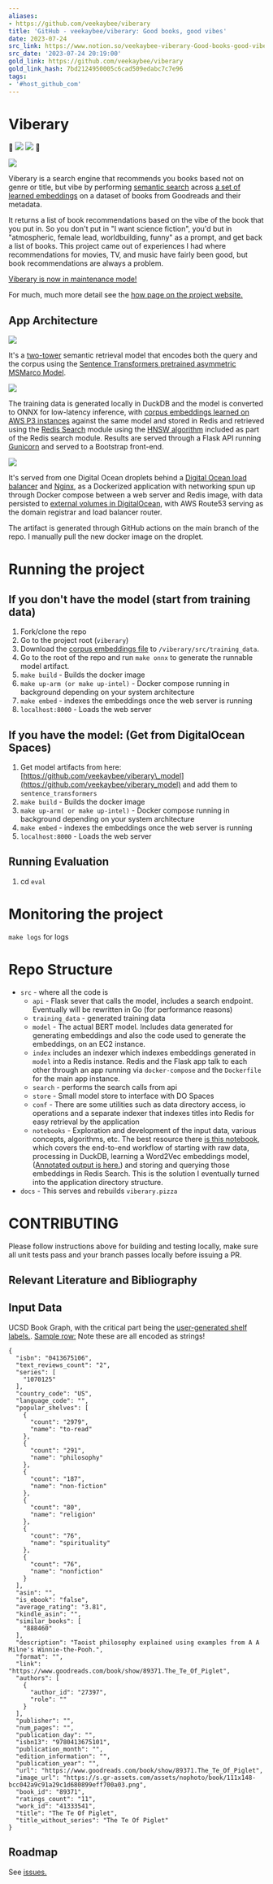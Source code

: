 ```yaml
---
aliases:
- https://github.com/veekaybee/viberary
title: 'GitHub - veekaybee/viberary: Good books, good vibes'
date: 2023-07-24
src_link: https://www.notion.so/veekaybee-viberary-Good-books-good-vibes-7289d27e7f8e419097527289a6c12c37
src_date: '2023-07-24 20:19:00'
gold_link: https://github.com/veekaybee/viberary
gold_link_hash: 7bd2124950005c6cad509edabc7c7e96
tags:
- '#host_github_com'
---
```


Viberary
========


🚧 [![](https://camo.githubusercontent.com/9817bce90d0b8b6cd2b32ff241cc502ead3d04823a46f85996aa0ef8f723c072/68747470733a2f2f696d672e736869656c64732e696f2f62616467652f756e646572253230636f6e737472756374696f6e2d464638433030)](https://camo.githubusercontent.com/9817bce90d0b8b6cd2b32ff241cc502ead3d04823a46f85996aa0ef8f723c072/68747470733a2f2f696d672e736869656c64732e696f2f62616467652f756e646572253230636f6e737472756374696f6e2d464638433030) [![](https://camo.githubusercontent.com/68cdb5eba446b840bd6f08deef47552ac01b5741693948521e0fe2945e35baf2/68747470733a2f2f696d672e736869656c64732e696f2f62616467652f626574612d626c7565)](https://camo.githubusercontent.com/68cdb5eba446b840bd6f08deef47552ac01b5741693948521e0fe2945e35baf2/68747470733a2f2f696d672e736869656c64732e696f2f62616467652f626574612d626c7565) 🚧


[![](https://github.com/veekaybee/viberary/raw/main/docs/assets/img/vibe_book.png)](https://github.com/veekaybee/viberary/blob/main/docs/assets/img/vibe_book.png)


Viberary is a search engine that recommends you books based not on genre or title, but vibe by
performing [semantic search](https://en.wikipedia.org/wiki/Semantic_search)
across [a set of learned embeddings](https://vickiboykis.com/what_are_embeddings/index.html) on a dataset of books from
Goodreads and their metadata.


It returns a list of book recommendations based on the vibe of the book that you put in.
So you don't put in "I want science fiction", you'd but in "atmospheric, female lead, worldbuilding, funny" as a prompt,
and get back a list of books. This project came out of experiences I had where recommendations for movies, TV, and music
have fairly been good, but book recommendations are always a problem.


[Viberary is now in maintenance mode!](https://vickiboykis.com/2024/01/05/retro-on-viberary/)


For much, much more detail see the [how page on the project website.](http://viberary.pizza/how)


App Architecture
----------------


[![](https://raw.githubusercontent.com/veekaybee/viberary/main/src/api/static/assets/img/viberary_arch.png)](https://raw.githubusercontent.com/veekaybee/viberary/main/src/api/static/assets/img/viberary_arch.png)


It's a [two-tower](https://blog.reachsumit.com/posts/2023/03/two-tower-model/) semantic retrieval model that encodes both the query and the corpus using the
[Sentence Transformers pretrained asymmetric MSMarco Model](https://www.sbert.net/docs/pretrained-models/msmarco-v3.html).


[![](https://raw.githubusercontent.com/veekaybee/viberary/main/src/api/static/assets/img/tactical_app.png)](https://raw.githubusercontent.com/veekaybee/viberary/main/src/api/static/assets/img/tactical_app.png)


The training data is generated locally in DuckDB and the model is converted to ONNX for low-latency inference, with [corpus embeddings learned on AWS P3 instances](https://github.com/veekaybee/viberary/blob/main/src/model/generate_embeddings.ipynb) against the same model and stored in Redis and retrieved using the [Redis Search](https://redis.io/docs/interact/search-and-query/) module using the [HNSW algorithm](https://arxiv.org/abs/1603.09320) included as part of the Redis search module. Results are served through a Flask API running [Gunicorn](https://gunicorn.org/) and served to a Bootstrap front-end.


[![](https://raw.githubusercontent.com/veekaybee/viberary/main/src/api/static/assets/img/physical_arch.png)](https://raw.githubusercontent.com/veekaybee/viberary/main/src/api/static/assets/img/physical_arch.png)


It's served from one Digital Ocean droplets behind a [Digital Ocean load balancer](https://www.digitalocean.com/products/load-balancer) and [Nginx](https://vicki.substack.com/p/when-you-write-a-web-server-but-you), as a Dockerized application with networking spun up through Docker compose between a web server and Redis image, with data persisted to [external volumes in DigitalOcean](https://docs.digitalocean.com/products/volumes/), with AWS Route53 serving as the domain registrar and load balancer router.


The artifact is generated through GitHub actions on the main branch of the repo. I manually pull the new docker image on the droplet.


Running the project
===================


If you don't have the model (start from training data)
------------------------------------------------------


1. Fork/clone the repo
2. Go to the project root (`viberary`)
3. Download the [corpus embeddings file](https://github.com/veekaybee/viberary/releases/tag/v0.0.2) to
`/viberary/src/training_data`.
4. Go to the root of the repo and run `make onnx` to generate the runnable model artifact.
5. `make build`  - Builds the docker image
6. `make up-arm (or make up-intel)` - Docker compose running in background depending on your system architecture
7. `make embed` - indexes the embeddings once the web server is running
8. `localhost:8000` - Loads the web server


If you have the model: (Get from DigitalOcean Spaces)
-----------------------------------------------------


1. Get model artifacts from here: [https://github.com/veekaybee/viberary\_model](https://github.com/veekaybee/viberary_model) and add them to `sentence_transformers`
2. `make build`  - Builds the docker image
3. `make up-arm( or make up-intel)` - Docker compose running in background depending on your system architecture
4. `make embed` - indexes the embeddings once the web server is running
5. `localhost:8000` - Loads the web server


Running Evaluation
------------------


1. cd `eval`


Monitoring the project
======================


`make logs` for logs


Repo Structure
==============


* `src` - where all the code is
	+ `api` - Flask sever that calls the model, includes a search endpoint. Eventually will be rewritten in Go (for
	performance reasons)
	+ `training_data` - generated training data
	+ `model` - The actual BERT model. Includes data generated for generating embeddings and also the code used to generate the embeddings, on an EC2 instance.
	+ `index` includes an indexer which indexes embeddings generated in `model` into a Redis instance. Redis and the Flask app talk to each
	other through an app running via `docker-compose` and the `Dockerfile` for the main app instance.
	+ `search` - performs the search calls from api
	+ `store` - Small model store to interface with DO Spaces
	+ `conf` - There are some utilities such as data directory access, io operations and a separate indexer that indexes titles
	into Redis for easy retrieval by the application
	+ `notebooks` - Exploration and development of the input data, various concepts, algorithms, etc. The best resource
	there [is this notebook](https://github.com/veekaybee/viberary/blob/main/src/notebooks/05_duckdb_0.7.1.ipynb), which
	covers the end-to-end workflow of starting with raw data, processing in DuckDB, learning a Word2Vec embeddings
	model, ([Annotated output is here.](https://colab.research.google.com/gist/veekaybee/a40d8f37dd99eda2e6d03f4c10671674/cbow.ipynb)) and storing and querying those embeddings in Redis Search. This is the solution I eventually turned into
	the application directory structure.
* `docs` - This serves and rebuilds `viberary.pizza`


CONTRIBUTING
============


Please follow instructions above for building and testing locally, make sure all unit tests pass and your branch passes locally before issuing a PR.


Relevant Literature and Bibliography
------------------------------------


Input Data
----------


UCSD Book Graph, with the critical part being
the [user-generated shelf labels.](https://sites.google.com/eng.ucsd.edu/ucsdbookgraph/books). [Sample row:](https://gist.github.com/veekaybee/e8ea5dcf5632fd6345096023dc18159e)
Note these are all encoded as strings!



```
{
  "isbn": "0413675106",
  "text_reviews_count": "2",
  "series": [
    "1070125"
  ],
  "country_code": "US",
  "language_code": "",
  "popular_shelves": [
    {
      "count": "2979",
      "name": "to-read"
    },
    {
      "count": "291",
      "name": "philosophy"
    },
    {
      "count": "187",
      "name": "non-fiction"
    },
    {
      "count": "80",
      "name": "religion"
    },
    {
      "count": "76",
      "name": "spirituality"
    },
    {
      "count": "76",
      "name": "nonfiction"
    }
  ],
  "asin": "",
  "is_ebook": "false",
  "average_rating": "3.81",
  "kindle_asin": "",
  "similar_books": [
    "888460"
  ],
  "description": "Taoist philosophy explained using examples from A A Milne's Winnie-the-Pooh.",
  "format": "",
  "link": "https://www.goodreads.com/book/show/89371.The_Te_Of_Piglet",
  "authors": [
    {
      "author_id": "27397",
      "role": ""
    }
  ],
  "publisher": "",
  "num_pages": "",
  "publication_day": "",
  "isbn13": "9780413675101",
  "publication_month": "",
  "edition_information": "",
  "publication_year": "",
  "url": "https://www.goodreads.com/book/show/89371.The_Te_Of_Piglet",
  "image_url": "https://s.gr-assets.com/assets/nophoto/book/111x148-bcc042a9c91a29c1d680899eff700a03.png",
  "book_id": "89371",
  "ratings_count": "11",
  "work_id": "41333541",
  "title": "The Te Of Piglet",
  "title_without_series": "The Te Of Piglet"
}
```

Roadmap
-------


See [issues.](https://github.com/veekaybee/viberary/issues)
